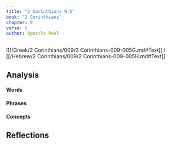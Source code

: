 ```yaml
---
title: "2 Corinthians 9:5"
book: "2 Corinthians"
chapter: 9
verse: 5
author: Apostle Paul
---
```

![[/Greek/2 Corinthians/009/2 Corinthians-009-005G.md#Text]]
![[/Hebrew/2 Corinthians/009/2 Corinthians-009-005H.md#Text]]

## Analysis

#### Words

#### Phrases

#### Concepts

## Reflections
